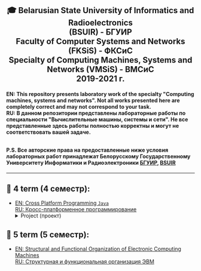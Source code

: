 <h2 align="center"> 🎓 Belarusian State University of Informatics and Radioelectronics <br/> 
 (BSUIR) - БГУИР <br/>Faculty of Computer Systems and Networks (FKSiS) - ФКСиС<br/>
 Specialty of Computing Machines, Systems and Networks (VMSiS) - ВМСиС <br/>2019-2021 г.
</h2>

<h4>EN: This repository presents laboratory work of the specialty "Computing machines, systems and networks". Not all works presented here are completely correct and may not  correspond to your task.<br/>
RU: В данном репозитории представлены лабораторные работы по специальности "Вычислительные машины, системы и сети". Не все представленные здесь  работы полностью корректны и могут не соответствовать вашей задаче.<br/></br>

P.S. Все авторские права на предоставленные ниже условия лабораторных работ принадлежат Белорусскому  Государственному Университету Информатики и Радиоэлектроники <a href="https://www.bsuir.by/" rel="nofollow">БГУИР</a>, <a href="https://www.bsuir.by/en/" rel="nofollow">BSUIR</a>
</h4>
<hr align="center">

<h2> 📘 4 term (4 семестр): </h2>
<ul>
 <li>
  <a href="https://github.com/KissLinkA-205/BSUIR-Labs/tree/main/4%20term/KPP%20(Project)" rel="nofollow">
   EN: Cross Platform Programming <code>Java</code> <br>
   RU: Кросс-платформенное программирование</a>
  <details close>
   <summary>
    Project (проект)
   </summary>
   <h3 align="center">Лабораторные работы по языку Java (создание проекта) - Introduction to Cross-Platform Programming on Java</h3>
   <h4>P.S. Все авторские права на предоставленные ниже условия лабораторных работ принадлежат компании <a href="https://www.epam.com/" rel="nofollow">EPAM</a></h4>
   
   <hr align="center">
   
   <h4>1. Intro</h4>
   1 - Создать и запустить локально простейший веб/REST сервис, используя любой открытый пример с использованием Java stack: Spring (Spring Boot)/maven/gradle/Jersey/ Spring MVC</br>
   2 - Добавить GET ендпоинт, принимающий входные параметры в качестве queryParams в URL и возвращающий результат в виде JSON согласно варианту.<br>
   
   <h4>2. Error logging/handling</h4>
   1 - Добавить валидацию входных параметров с возвращением 400 ошибки <br>
   2 - Добавить обработку внутренних unchecked ошибок с возвратом 500 ошибки <br>
   3 - Добавить логирование действий и ошибок <br>
   4 - Написать unit test <br>
   
  <h4>3. Collections intro, project structure</h4>
  Добавить простейший кэш в виде in-memory Map для сервиса. Map должна содержаться в отдельном бине/классе, который должен добавляться в основной сервис с помощью dependency injection механизм Spring.<br>
  
  <h4>4. Concurrency</h4>
  1 - Добавить сервис для подсчёта обращений к основному сервису. Счётчик должен быть реализован в виде отдельного класса, доступ к которому должен быть синхронизирован.<br> 
  2 - Используя jmeter/postman или любые другие средвста сконфигурировать нагрузочный тест и убедиться, что счётчик обращений работает правильно при большой нагрузке.<br>
  
  <h4>5. Functional programming with Java 8</h4>
  1 - Преобразовать исходный сервис для работы со списком параметров для bulk операций используя Java 8 лямбда выражения.<br>
  2 - Добавить POST метод для вызова bulk операции и передачи списка параметров в виде JSON.<br>
  
  <h4>6. Functional filtering and mapping</h4>
  Добавить аггрегирующий функционал (подсчёт макс, мин, средних значений) для входных параметров и результатов с использованием Java 8 map/filters функций. Расширить результат
  POST соотвественно.<br>
  
  <h4>7. Data persistence</h4>
  Добавить возможность сохранения всех результатов вычислений в базе данных или файле, используя стандартные persistence фреймворки Java (Spring Data/Hibernate/MyBatis)<br>
  
  <h4>8. Asynchronous calls</h4>
  Добавить возможность асинхронного вызова сервиса используя future, возвращать статус вызова REST сервиса не дожидаясь результатов подсчётов. Результаты подсчётов должны быть представлены в БД по предопределённой ID<br>
  </details>
 </li>
</ul>

<h2> 📘 5 term (5 семестр): </h2>
<ul>
 <li>
  <a href="https://github.com/KissLinkA-205/BSUIR-Labs/tree/main/5%20term/SiFOEVM" rel="nofollow">
   EN: Structural and Functional Organization of Electronic Computing Machines <br>
   RU: Структурная и функциональная организация ЭВМ</a>
 </li>
</ul>
